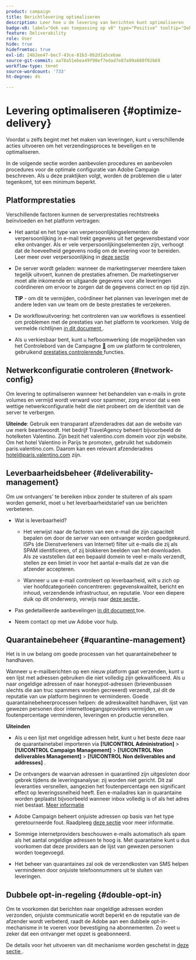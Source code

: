 ```yaml
---
product: campaign
title: Berichtlevering optimaliseren
description: Leer hoe u de levering van berichten kunt optimaliseren
badge-v8: label="Ook van toepassing op v8" type="Positive" tooltip="Ook van toepassing op campagne v8"
feature: Deliverability
role: User
hide: true
hidefromtoc: true
exl-id: 24b2ee47-bec7-43ce-81b3-0b2d1a5cebae
source-git-commit: aa78a51ebea49f98ef7edad7e87a99a680f02b69
workflow-type: tm+mt
source-wordcount: '733'
ht-degree: 4%

---
```


# Levering optimaliseren {#optimize-delivery}

Voordat u zelfs begint met het maken van leveringen, kunt u verschillende acties uitvoeren om het verzendingsproces te beveiligen en te optimaliseren.

In de volgende sectie worden aanbevolen procedures en aanbevolen procedures voor de optimale configuratie van Adobe Campaign beschreven. Als u deze praktijken volgt, worden de problemen die u later tegenkomt, tot een minimum beperkt.

## Platformprestaties

Verschillende factoren kunnen de serverprestaties rechtstreeks beïnvloeden en het platform vertragen:

* Het aantal en het type van verpersoonlijkingselementen: de verpersoonlijking in e-mail trekt gegevens uit het gegevensbestand voor elke ontvanger. Als er vele verpersoonlijkingselementen zijn, verhoogt dat de hoeveelheid gegevens nodig om de levering voor te bereiden.  Leer meer over verpersoonlijking in [ deze sectie ](about-personalization.md)

* De server wordt geladen: wanneer de marketingserver meerdere taken tegelijk uitvoert, kunnen de prestaties afnemen. De marketingserver moet alle inkomende en uitgaande gegevens voor alle leveringen coördineren om ervoor te zorgen dat de gegevens correct en op tijd zijn.

  **TIP** - om dit te vermijden, coördineer het plannen van leveringen met de andere leden van uw team om de beste prestaties te verzekeren.

* De workflowuitvoering: het controleren van uw workflows is essentieel om problemen met de prestaties van het platform te voorkomen. Volg de vermelde richtlijnen [ in dit document ](../../workflow/using/workflow-best-practices.md#execution-and-performance).

* Als u verkiesbaar bent, kunt u hefboomwerking &lbrace;de mogelijkheden van het Controlebord van de Campagne [&#128279;](https://experienceleague.adobe.com/docs/control-panel/using/discover-control-panel/key-features.html?lang=nl) om uw platform te controleren, gebruikend [ prestaties controlerende ](https://experienceleague.adobe.com/docs/control-panel/using/performance-monitoring/about-performance-monitoring.html?lang=nl) functies.

## Netwerkconfiguratie controleren {#network-config}

Om levering te optimaliseren wanneer het behandelen van e-mails in grote volumes en vermijd wordt verward voor spammer, zorg ervoor dat u een wettige netwerkconfiguratie hebt die niet probeert om de identiteit van de server te verbergen.

**Uiteinde**: Gebruik een transparant afzenderadres dat aan de website van uw merk beantwoordt. Het bedrijf TravelAgency beheert bijvoorbeeld de hotelketen Valentino. Zijn bezit het valentino.com domein voor zijn website. Om het hotel Valentino in Parijs te promoten, gebruikt het subdomein paris.valentino.com. Daarom kan een relevant afzenderadres hotel@paris.valentino.com zijn.

## Leverbaarheidsbeheer {#deliverability-management}

Om uw ontvangers&#39; te bereiken inbox zonder te stuiteren of als spam worden gemerkt, moet u het leverbaarheidstarief van uw berichten verbeteren.

* Wat is leverbaarheid?

   * Het verwijst naar de factoren van een e-mail die zijn capaciteit bepalen om door de server van een ontvanger worden goedgekeurd. ISPs (de Dienstverleners van Internet) filter uit e-mails die zij als SPAM identificeren, of zij blokkeren beelden van het downloaden. Als ze vaststellen dat een bepaald domein te veel e-mails verzendt, stellen ze een limiet in voor het aantal e-mails dat ze van die afzender accepteren.

   * Wanneer u uw e-mail controleert op leverbaarheid, wilt u zich op vier hoofdcategorieën concentreren: gegevenskwaliteit, bericht en inhoud, verzendende infrastructuur, en reputatie. Voor een diepere duik op dit onderwerp, verwijs naar [ deze sectie ](about-deliverability.md).

* Pas gedetailleerde aanbevelingen [ in dit document ](about-deliverability.md) toe.

* Neem contact op met uw Adobe voor hulp.

## Quarantainebeheer {#quarantine-management}

Het is in uw belang om goede processen van het quarantainebeheer te handhaven.

Wanneer u e-mailberichten op een nieuw platform gaat verzenden, kunt u een lijst met adressen gebruiken die niet volledig zijn gekwalificeerd. Als u naar ongeldige adressen of naar honeypot-adressen (brievenbussen slechts die aan truc spammers worden gecreeerd) verzendt, zal dit de reputatie van uw platform beginnen te verminderen. Goede quarantainebeheerprocessen helpen: de adreskwaliteit handhaven, lijst van gewezen personen door internettoegangsproviders vermijden, en uw foutenpercentage verminderen, leveringen en productie versnellen.

**Uiteinden**

* Als u een lijst met ongeldige adressen hebt, kunt u het beste deze naar de quarantainetabel importeren via **[!UICONTROL Administration]** > **[!UICONTROL Campaign Management]** > **[!UICONTROL Non deliverables Management]** > **[!UICONTROL Non deliverables and addresses]** .

* De ontvangers de waarvan adressen in quarantined zijn uitgesloten door gebrek tijdens de leveringsanalyse: zij worden niet gericht. Dit zal leveranties versnellen, aangezien het foutenpercentage een significant effect op leveringssnelheid heeft. Een e-mailadres kan in quarantaine worden geplaatst bijvoorbeeld wanneer inbox volledig is of als het adres niet bestaat. [Meer informatie](#identifying-quarantined-addresses-for-a-delivery)

* Adobe Campaign beheert onjuiste adressen op basis van het type geretourneerde fout. Raadpleeg [deze sectie](understanding-quarantine-management.md) voor meer informatie.


* Sommige internetproviders beschouwen e-mails automatisch als spam als het aantal ongeldige adressen te hoog is. Met quarantaine kunt u dus voorkomen dat deze providers aan de lijst van gewezen personen worden toegevoegd.

* Het beheer van quarantaines zal ook de verzendkosten van SMS helpen verminderen door onjuiste telefoonnummers uit te sluiten van leveringen.

## Dubbele opt-in-regeling {#double-opt-in}

Om te voorkomen dat berichten naar ongeldige adressen worden verzonden, onjuiste communicatie wordt beperkt en de reputatie van de afzender wordt verbeterd, raadt de Adobe aan een dubbele opt-in-mechanisme in te voeren voor bevestiging na abonnementen. Zo weet u zeker dat een ontvanger met opzet is geabonneerd.

De details voor het uitvoeren van dit mechanisme worden geschetst in [ deze sectie ](../../web/using/use-cases-web-forms.md).
